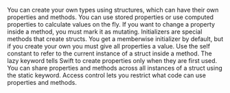 You can create your own types using structures, which can have their own properties and methods.
You can use stored properties or use computed properties to calculate values on the fly.
If you want to change a property inside a method, you must mark it as mutating.
Initializers are special methods that create structs. You get a memberwise initializer by default, but if you create your own you must give all properties a value.
Use the self constant to refer to the current instance of a struct inside a method.
The lazy keyword tells Swift to create properties only when they are first used.
You can share properties and methods across all instances of a struct using the static keyword.
Access control lets you restrict what code can use properties and methods.